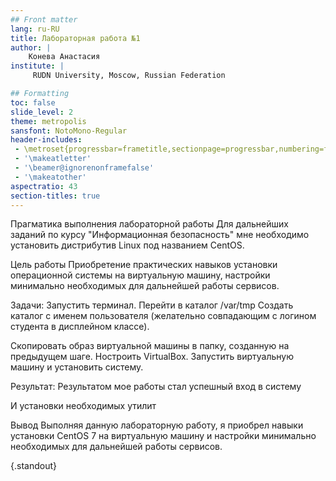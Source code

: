 ```yaml
---
## Front matter
lang: ru-RU
title: Лабораторная работа №1
author: |
	Конева Анастасия
institute: |
	 RUDN University, Moscow, Russian Federation

## Formatting
toc: false
slide_level: 2
theme: metropolis
sansfont: NotoMono-Regular
header-includes: 
 - \metroset{progressbar=frametitle,sectionpage=progressbar,numbering=fraction}
 - '\makeatletter'
 - '\beamer@ignorenonframefalse'
 - '\makeatother'
aspectratio: 43
section-titles: true
---
```


Прагматика выполнения лабораторной работы
Для дальнейших заданий по курсу "Информационная безопасность" мне необходимо установить дистрибутив Linux под названием CentOS.

Цель работы
Приобретение практических навыков установки операционной системы на виртуальную машину, настройки минимально необходимых для дальнейшей работы сервисов.

Задачи:
Запустить терминал. Перейти в каталог /var/tmp
Создать каталог с именем пользователя (желательно совпадающим с логином студента в дисплейном классе).

Скопировать образ виртуальной машины в папку, созданную на предыдущем шаге.
Ностроить VirtualBox.
Запустить виртуальную машину и установить систему.


Результат:
Результатом мое работы стал успешный вход в систему

И установки необходимых утилит


Вывод
Выполняя данную лабораторную работу, я приобрел навыки установки CentOS 7 на виртуальную машину и настройки минимально необходимых для дальнейшей работы сервисов.

{.standout}
